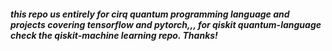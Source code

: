 ##### this repo us entirely for cirq quantum programming language and projects covering tensorflow and pytorch,,, for qiskit quantum-language check the qiskit-machine learning repo. Thanks!
